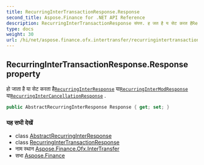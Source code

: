```yaml
---
title: RecurringInterTransactionResponse.Response
second_title: Aspose.Finance for .NET API Reference
description: RecurringInterTransactionResponse संपत्त. ह जत है य सेट करत हैRecurringInterResponse यRecurringInterModResponse यRecurringInterCancellationResponse .
type: docs
weight: 30
url: /hi/net/aspose.finance.ofx.intertransfer/recurringintertransactionresponse/response/
---
```

## RecurringInterTransactionResponse.Response property

हो जाता है या सेट करता है[`RecurringInterResponse`](../../recurringinterresponse/) या[`RecurringInterModResponse`](../../recurringintermodresponse/) या[`RecurringInterCancellationResponse`](../../recurringintercancellationresponse/) .

```csharp
public AbstractRecurringInterResponse Response { get; set; }
```

### यह सभी देखें

* class [AbstractRecurringInterResponse](../../abstractrecurringinterresponse/)
* class [RecurringInterTransactionResponse](../)
* नाम स्थान [Aspose.Finance.Ofx.InterTransfer](../../recurringintertransactionresponse/)
* सभा [Aspose.Finance](../../../)


